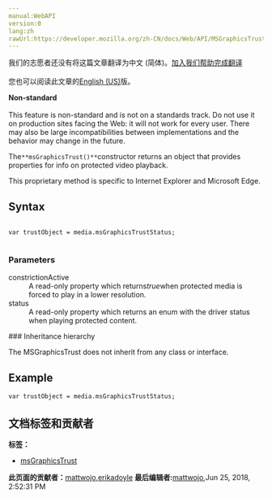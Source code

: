 ```yaml
---
manual:WebAPI
version:0
lang:zh
rawUrl:https://developer.mozilla.org/zh-CN/docs/Web/API/MSGraphicsTrust
---
```




<bdi>我们的志愿者还没有将这篇文章翻译为<bdi>中文 (简体)</bdi>。[加入我们帮助完成翻译](%14632 "")<br></br>您也可以阅读此文章的[English (US)](%14633 "")版。</bdi>






**Non-standard**<br></br>This feature is non-standard and is not on a standards track. Do not use it on production sites facing the Web: it will not work for every user. There may also be large incompatibilities between implementations and the behavior may change in the future.




The`**msGraphicsTrust()**`constructor returns an object that provides properties for info on protected video playback.



This proprietary method is specific to Internet Explorer and Microsoft Edge.


## Syntax<a name="Syntax"></a>

```
 
var trustObject = media.msGraphicsTrustStatus;


```

### Parameters<a name="Parameters"></a>
<dl><dt>constrictionActive</dt><dd>A read-only property which returns<em>true</em>when protected media is forced to play in a lower resolution.</dd><dt>status</dt><dd>A read-only property which returns an enum with the driver status when playing protected content.</dd></dl>
### Inheritance hierarchy<a name="Inheritance_hierarchy"></a>


The MSGraphicsTrust does not inherit from any class or interface.


## Example<a name="Example"></a>

```
var trustObject = media.msGraphicsTrustStatus;
```



## 文档标签和贡献者
**标签：**
* [msGraphicsTrust](%14634 "")

**此页面的贡献者：**[mattwojo](%14635 ""),[erikadoyle](%3894 "")
**最后编辑者:**[mattwojo](%14635 ""),<time>Jun 25, 2018, 2:52:31 PM</time>


